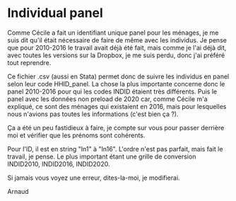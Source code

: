 # Individual panel

Comme Cécile a fait un identifiant unique panel pour les ménages, je me suis dit qu'il était nécessaire de faire de même avec les individus.
Je pense que pour 2010-2016 le travail avait déjà été fait, mais comme je l'ai déjà dit, avec toutes les versions sur la Dropbox, je me suis perdu, donc j'ai préféré tout reprendre.

Ce fichier .csv (aussi en Stata) permet donc de suivre les individus en panel selon leur code HHID_panel.
La chose la plus importante concerne donc le panel 2010-2016 pour qui les codes INDID étaient très différents.
Puis le panel avec les données non preload de 2020 car, comme Cécile m'a expliqué, ce sont des ménages qui existaient en 2016, mais pour lesquelles nous n'avions pas toutes les informations (c'est bien ça ?).

Ça a été un peu fastidieux à faire, je compte sur vous pour passer derrière moi et vérifier que les prénoms sont cohérents.

Pour l'ID, il est en string "In1" à "In16". 
L'ordre n'est pas parfait, mais fait le travail, je pense.
Le plus important étant une grille de conversion INDID2010, INDID2016, INDID2020.

Si jamais vous voyez une erreur, dites-la-moi, je modifierai.

Arnaud 